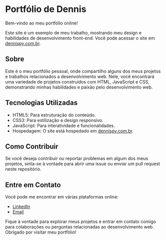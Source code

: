 # Portfólio de Dennis

Bem-vindo ao meu portfólio online! 

Este site é um exemplo de meu trabalho, mostrando meu design e habilidades de desenvolvimento front-end.
Você pode acessar o site em [dennispy.com.br](https://www.dennispy.com.br).

## Sobre

Este é o meu portfólio pessoal, onde compartilho alguns dos meus projetos e trabalhos relacionados a desenvolvimento web. Nele, você encontrará uma variedade de projetos construídos com HTML, JavaScript e CSS, demonstrando minhas habilidades e paixão pelo desenvolvimento web.

## Tecnologias Utilizadas

- HTML5: Para estruturação do conteúdo.
- CSS3: Para estilização e design responsivo.
- JavaScript: Para interatividade e funcionalidades.
- Hospedagem: O site está hospedado em [dennispy.com.br](https://www.dennispy.com.br).

## Como Contribuir

Se você deseja contribuir ou reportar problemas em algum dos meus projetos, sinta-se à vontade para abrir uma issue ou enviar um pull request neste repositório.

## Entre em Contato

Você pode me encontrar em várias plataformas online:

- [LinkedIn](https://www.linkedin.com/in/dennis-py-a497b5b4/)
- [Email](mailto:dennispy14@hotmail.com)

Fique à vontade para explorar meus projetos e entrar em contato comigo para colaborações ou perguntas relacionadas ao desenvolvimento web. Obrigado por visitar meu portfólio!
